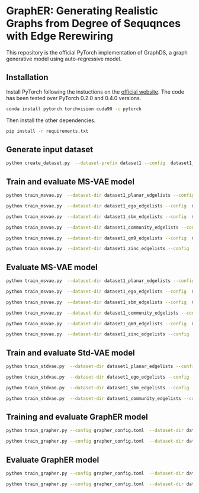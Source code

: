 # GraphER: Generating Realistic Graphs from Degree of Sequqnces with Edge Rerewiring
This repository is the official PyTorch implementation of GraphDS, a graph generative model using auto-regressive model.

## Installation
Install PyTorch following the instuctions on the [official website](https://pytorch.org/). The code has been tested over PyTorch 0.2.0 and 0.4.0 versions.
```bash
conda install pytorch torchvision cuda90 -c pytorch
```
Then install the other dependencies.
```bash
pip install -r requirements.txt
```

## Generate input dataset
```bash
python create_dataset.py  --dataset-prefix dataset1 --config  dataset1_config.toml
```

## Train and evaluate MS-VAE model
```bash
python train_msvae.py  --dataset-dir dataset1_planar_edgelists --config  msvae_config1.toml --output-model msvae_planar --evaluate
```
```bash
python train_msvae.py  --dataset-dir dataset1_ego_edgelists --config  msvae_config1.toml --output-model msvae_ego --evaluate
```
```bash
python train_msvae.py  --dataset-dir dataset1_sbm_edgelists --config  msvae_config1.toml --output-model msvae_sbm --evaluate
```
```bash
python train_msvae.py  --dataset-dir dataset1_community_edgelists --config  msvae_config1.toml --output-model msvae_community --evaluate
```
```bash
python train_msvae.py  --dataset-dir dataset1_qm9_edgelists --config  msvae_config1.toml --output-model msvae_qm9 --evaluate
```
```bash
python train_msvae.py  --dataset-dir dataset1_zinc_edgelists --config  msvae_config1.toml --output-model msvae_zinc --evaluate
```

## Evaluate MS-VAE model
```bash
python train_msvae.py  --dataset-dir dataset1_planar_edgelists --config  msvae_config1.toml --input-model msvae_planar --evaluate
```
```bash
python train_msvae.py  --dataset-dir dataset1_ego_edgelists --config  msvae_config1.toml --input-model msvae_ego --evaluate
```
```bash
python train_msvae.py  --dataset-dir dataset1_sbm_edgelists --config  msvae_config1.toml --input-model msvae_sbm --evaluate
```
```bash
python train_msvae.py  --dataset-dir dataset1_community_edgelists --config  msvae_config1.toml --input-model msvae_community --evaluate
```
```bash
python train_msvae.py  --dataset-dir dataset1_qm9_edgelists --config  msvae_config1.toml --input-model msvae_qm9 --evaluate
```
```bash
python train_msvae.py  --dataset-dir dataset1_zinc_edgelists --config  msvae_config1.toml --input-model msvae_zinc --evaluate
```

## Train and evaluate Std-VAE model
```bash
python train_stdvae.py  --dataset-dir dataset1_planar_edgelists --config  msvae_config1.toml --evaluate
```
```bash
python train_stdvae.py  --dataset-dir dataset1_ego_edgelists --config  msvae_config1.toml  --evaluate
```
```bash
python train_stdvae.py  --dataset-dir dataset1_sbm_edgelists --config  msvae_config1.toml  --evaluate
```
```bash
python train_stdvae.py  --dataset-dir dataset1_community_edgelists --config  msvae_config1.toml  --evaluate
```

## Training and evaluate GraphER model
```bash
python train_grapher.py --config grapher_config.toml  --dataset-dir dataset1_planar_edgelists --msvae-model msvae_planar --msvae-config msvae_config1.toml --output-model grapher_planar --evaluate
```
```bash
python train_grapher.py --config grapher_config.toml  --dataset-dir dataset1_community_edgelists --msvae-model msvae_community --msvae-config msvae_config1.toml --output-model grapher_community --evaluate 
```
## Evaluate GraphER model
```bash
python train_grapher.py --config grapher_config.toml  --dataset-dir dataset1_planar_edgelists --msvae-model msvae_planar --msvae-config msvae_config1.toml --input-model grapher_planar --evaluate
```
```bash
python train_grapher.py --config grapher_config.toml  --dataset-dir dataset1_community_edgelists --msvae-model msvae_community --msvae-config msvae_config1.toml --input-model grapher_community --evaluate 
```
